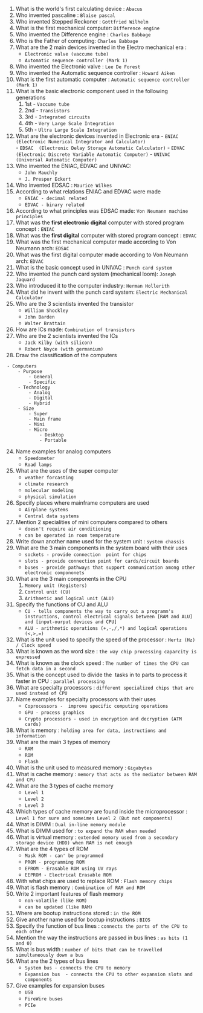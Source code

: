 1. What is the world's first calculating device : `Abacus`
2. Who invented pascaline : `Blaise pascal`
3. Who invented Stepped Reckoner : `Gottfried Wilhelm`
4. What is the first mechanical computer: `Difference engine`
5. Who invented the Difference engine : `Charles Babbage`
6. Who is the Father of computing: `Charles Babbage`
7. What are the 2 main devices invented in the Electro mechanical era : 
	- `Electronic valve (vaccume tube)`
	- `Automatic sequence controller (Mark 1)`  
8. Who invented the Electronic valve : `Lee De Forest`
9. Who invented the Automatic sequence controller : `Howard Aiken`
10. What is the first automatic computer : `Automatic sequence controller (Mark 1)`
11. What is the basic electronic component used in the following generations 
	1. 1st - `Vaccume tube`
	2. 2nd - `Transistors`
	3. 3rd - `Integrated circuits`
	4. 4th - `Very Large Scale Integration`
	5. 5th - `Ultra Large Scale Integration`
12.  What are the electronic devices invented in Electronic era
	- `ENIAC (Electronic Numerical Integrator and Calculator)`      
	- `EDSAC  (Electronic Delay Storage Automatic Calculator)`
	- `EDVAC (Electronic Discrete Variable Automatic Computer)`
	- `UNIVAC (Universal Automatic Computer)`
13. Who invented the ENIAC, EDVAC and UNIVAC: 
	- `John Mauchly`
	- `J. Presper Eckert`
14. Who invented EDSAC : `Maurice Wilkes`
15. According to what relations ENIAC and EDVAC were made
	- `ENIAC - decimal related`
	- `EDVAC - binary related`
16. According to what principles was EDSAC made: `Von Neumann machine principles`
17.  What was the **first electronic digital** computer with stored program concept : `ENIAC` 
18. What was the **first digital** computer with stored program concept : `EDVAC` 
19. What was the first mechanical computer made according to  Von Neumann arch: `EDSAC` 
20. What was the first digital computer made according to  Von Neumann arch: `EDVAC` 
21. What is the basic concept used in UNIVAC : `Punch card system`
22. Who invented the punch card system (mechanical loom): `Joseph Jaquard`
23. Who introduced it to the computer industry: `Herman Hollerith`
24. What did he invent with the punch card system: `Electric Mechanical Calculator`
25. Who are the 3 scientists invented the transistor
	- `William Shockley`
	- `John Barden`
	- `Walter Brattain`
26. How are ICs made: `Combination of transistors`
27. Who are the 2 scientists invented the ICs
	- `Jack Kilby (with silicon)`
	- `Robert Noyce (with germanium)`
28. Draw the classification of the computers

```
- Computers
	- Purpose
		- General
		- Specific
	- Technology
		- Analog
		- Digital
		- Hybrid
	- Size
		- Super 
		- Main frame 
		- Mini
		- Micro
			- Desktop
			- Portable

```

24. Name examples for analog computers
	- `Speedometer`
	- `Road lamps`
25. What are the uses of the super computer
	 - `weather forcasting`
	 - `climate research`
	 - `molecular modeling`
	 - `physical simulation`
26. Specify places where mainframe computers are used
	- `Airplane systems`
	- `Central data systems`
27. Mention 2 specialities of mini computers compared to others
	- `doesn't require air conditioning`
	- `can be operated in room temperature`
28. Write down another name used for the system unit : `system chassis`
29. What are the 3 main components in the system board with their uses
	 - `sockets - provide connection  point for chips `
	 - `slots - provide connection point for cards/circuit boards`
	 - `buses - provide pathways that support communication among other electronic compononets`
30. What are the 3 main components in the CPU
	1. `Memory unit (Registers)`
	2. `Control unit (CU)`
	3. `Arithmetic and logical unit (ALU)`
31. Specify the functions of CU and ALU
	- `CU - tells components the way to carry out a programm's instructions, control electrical signals between [RAM and ALU] and [input-ourput devices and CPU]`
	- `ALU - arithmetic operations (+,-,/,*) and logical operations (<,>,=)`
32. What is the unit used to specify the speed of the processor :  `Hertz (Hz) / Clock speed`
33. What is known as the word size : `the way chip processing caparcity is expressed`
34. What is known as the clock speed : `The number of times the CPU can fetch data in a second`
35. What is the concept used to divide the  tasks in to parts to process it faster in CPU : `parallel processing`
36. What are specialty processors : `different specialized chips that are used instead of CPU`
37. Name examples for specialty processors with their uses
	- `Coprocessors -  improve specific computing operations`
	- `GPU - process graphics`
	- `Crypto processors - used in encryption and decryption (ATM cards)`
38. What is memory : `holding area for data, instructions and information`
39. What are the main 3 types of memory
	- `RAM`
	- `ROM`
	- `Flash`
40. What is the unit used to measured memory : `Gigabytes`
41. What is cache memory : `memory that acts as the mediator between RAM and CPU`
42. What are the 3 types of cache memory
	- `Level 1`
	- `Level 2`
	- `Level 3`
43. Which types of cache memory are found inside the microprocessor : `Level 1 for sure and someimes Level 2 (But not components)`
44. What is DIMM : `Dual in-line memory module`
45. What is DIMM used for : `to expand the RAM when needed`
46. What is virtual memory : `extended memory used from a secondary storage device (HDD) when RAM is not enough`
47. What are the 4 types of ROM
	- `Mask ROM - can' be programmed`
	- `PROM - programming ROM`
	- `EPROM - Erasable ROM using UV rays`
	- `EEPROM - Electrical Erasable ROM`
48. With what chips are used to replace ROM : `Flash memory chips`
49. What is flash memory : `Combination of RAM and ROM`
50. Write 2 important features of flash memory
	- `non-volatile (like ROM)`
	- `can be updated (like RAM)`
51. Where are bootup instructions stored : `in the ROM`
52. Give another name used for bootup instructions : `BIOS`
53. Specify the function of bus lines : `connects the parts of the CPU to each other`
54. Mention the way the instructions are passed in bus lines : `as bits (1 and 0)`
55. What is bus width : `number of bits that can be travelled simultaneously down a bus`
56. What are the 2 types of bus lines
	- `System bus - connects the CPU to memory`
	- `Expansion bus  - connects the CPU to other expansion slots and components`
57. Give examples for expansion buses
	- `USB`
	- `FireWire buses`
	- `PCIe`